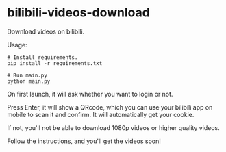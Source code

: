 # bilibili-videos-download

Download videos on bilibili.

Usage:

```shell
# Install requirements.
pip install -r requirements.txt

# Run main.py
python main.py
```

On first launch, it will ask whether you want to login or not.

Press Enter, it will show a QRcode, which you can use your bilibili app on mobile
to scan it and confirm. It will automatically get your cookie.

If not, you'll not be able to download 1080p videos or higher quality videos.

Follow the instructions, and you'll get the videos soon!